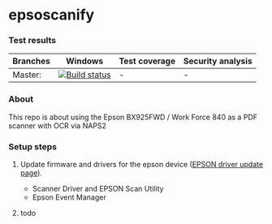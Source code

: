 # epsoscanify

### Test results

Branches  | Windows | Test coverage | Security analysis |
----------|---------|---------------|-------------------|
Master:   | [![Build status](https://ci.appveyor.com/api/projects/status/624byor4rcntugg5?svg=true)](https://ci.appveyor.com/project/m7b/epsoscanify) | -  | - 


### About

This repo is about using the Epson BX925FWD / Work Force 840 as a PDF scanner with OCR via NAPS2

### Setup steps

1. Update firmware and drivers for the epson device
   ([EPSON driver update page](https://epson.com/Support/Printers/All-In-Ones/WorkForce-Series/Epson-WorkForce-840/s/SPT_C11CA97201)).
   
   - Scanner Driver and EPSON Scan Utility
   - Epson Event Manager

2. todo